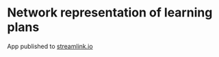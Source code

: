 # Network representation of learning plans

App published to
[streamlink.io](https://neuroeng-sapienza-learningplansnet-app-1wyxdq.streamlit.app)
